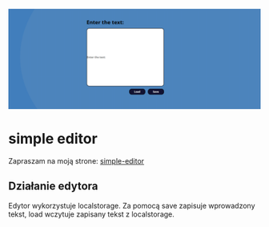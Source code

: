 ![simple editor screenshot](Przechwytywanie.PNG)
# simple editor

Zapraszam na moją strone: [simple-editor](https://dawiddomaradzki.github.io/simple-editor/)

## Działanie edytora

Edytor wykorzystuje localstorage. Za pomocą save zapisuje wprowadzony tekst, load wczytuje zapisany tekst z localstorage.

